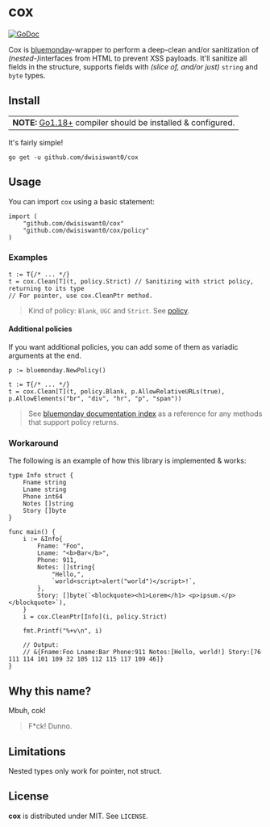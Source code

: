 # cox

[![GoDoc](https://godoc.org/github.com/dwisiswant0/cox?status.svg)](https://pkg.go.dev/github.com/dwisiswant0/cox)

Cox is [bluemonday](https://github.com/microcosm-cc/bluemonday)-wrapper to perform a deep-clean and/or sanitization of <i>(nested-)</i>interfaces from HTML to prevent XSS payloads. It'll sanitize all fields in the structure, supports fields with _(slice of, and/or just)_ `string` and `byte` types.

## Install

<table>
	<td><b>NOTE:</b> <a href="https://go.dev/dl/">Go1.18+</a> compiler should be installed & configured.</td>
</table>

It's fairly simple!

```console
go get -u github.com/dwisiswant0/cox
```

## Usage

You can import `cox` using a basic statement:

```golang
import (
	"github.com/dwisiswant0/cox"
	"github.com/dwisiswant0/cox/policy"
)
```

### Examples

```golang
t := T{/* ... */}
t = cox.Clean[T](t, policy.Strict) // Sanitizing with strict policy, returning to its type
// For pointer, use cox.CleanPtr method.
```

> Kind of policy: `Blank`, `UGC` and `Strict`. See [policy](https://pkg.go.dev/github.com/dwisiswant0/cox/policy).

#### Additional policies

If you want additional policies, you can add some of them as variadic arguments at the end.

```golang
p := bluemonday.NewPolicy()

t := T{/* ... */}
t = cox.Clean[T](t, policy.Blank, p.AllowRelativeURLs(true), p.AllowElements("br", "div", "hr", "p", "span"))
```

> See [bluemonday documentation index](https://pkg.go.dev/github.com/microcosm-cc/bluemonday#pkg-index) as a reference for any methods that support policy returns.

### Workaround

The following is an example of how this library is implemented & works:

```golang
type Info struct {
	Fname string
	Lname string
	Phone int64
	Notes []string
	Story []byte
}

func main() {
	i := &Info{
		Fname: "Foo",
		Lname: "<b>Bar</b>",
		Phone: 911,
		Notes: []string{
			"Hello,",
			`world<script>alert("world")</script>!`,
		},
		Story: []byte(`<blockquote><h1>Lorem</h1> <p>ipsum.</p></blockquote>`),
	}
	i = cox.CleanPtr[Info](i, policy.Strict)

	fmt.Printf("%+v\n", i)

	// Output:
	// &{Fname:Foo Lname:Bar Phone:911 Notes:[Hello, world!] Story:[76 111 114 101 109 32 105 112 115 117 109 46]}
}
```

## Why this name?

Mbuh, cok!

> F\*ck! Dunno.

## Limitations

Nested types only work for pointer, not struct.

## License

**cox** is distributed under MIT. See `LICENSE`.